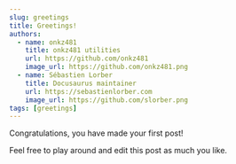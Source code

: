```yaml
---
slug: greetings
title: Greetings!
authors:
  - name: onkz481
    title: onkz481 utilities
    url: https://github.com/onkz481
    image_url: https://github.com/onkz481.png
  - name: Sébastien Lorber
    title: Docusaurus maintainer
    url: https://sebastienlorber.com
    image_url: https://github.com/slorber.png
tags: [greetings]
---
```


Congratulations, you have made your first post!

Feel free to play around and edit this post as much you like.
